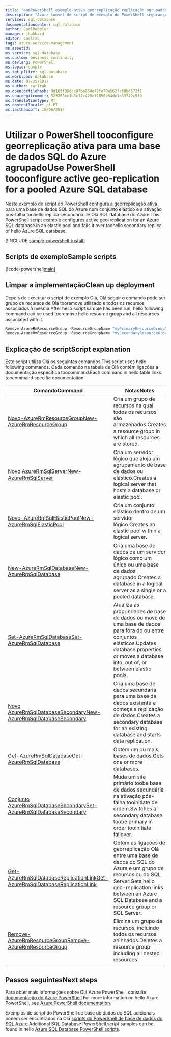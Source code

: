 ```yaml
---
title: "aaaPowerShell exemplo-ativo georreplicação replicação agrupados SQL database do Azure | Microsoft Docs"
description: "Azure tooset de script de exemplo do PowerShell segurança georreplicação ativa para uma base de dados SQL do Azure agrupado"
services: sql-database
documentationcenter: sql-database
author: CarlRabeler
manager: jhubbard
editor: carlrab
tags: azure-service-management
ms.assetid: 
ms.service: sql-database
ms.custom: business continuity
ms.devlang: PowerShell
ms.topic: sample
ms.tgt_pltfrm: sql-database
ms.workload: database
ms.date: 07/25/2017
ms.author: carlrab
ms.openlocfilehash: 9d183f08dcc07ba864e42fe70a562fef8bd572f1
ms.sourcegitcommit: 523283cc1b3c37c428e77850964dc1c33742c5f0
ms.translationtype: MT
ms.contentlocale: pt-PT
ms.lasthandoff: 10/06/2017
---
```

# <a name="use-powershell-tooconfigure-active-geo-replication-for-a-pooled-azure-sql-database"></a><span data-ttu-id="7533d-103">Utilizar o PowerShell tooconfigure georreplicação ativa para uma base de dados SQL do Azure agrupado</span><span class="sxs-lookup"><span data-stu-id="7533d-103">Use PowerShell tooconfigure active geo-replication for a pooled Azure SQL database</span></span>

<span data-ttu-id="7533d-104">Neste exemplo de script do PowerShell configura a georreplicação ativa para uma base de dados SQL do Azure num conjunto elástico e a ativação pós-falha toohello réplica secundária de Olá SQL database do Azure.</span><span class="sxs-lookup"><span data-stu-id="7533d-104">This PowerShell script example configures active geo-replication for an Azure SQL database in an elastic pool and fails it over toohello secondary replica of hello Azure SQL database.</span></span>

[!INCLUDE [sample-powershell-install](../../../includes/sample-powershell-install-no-ssh.md)]

## <a name="sample-scripts"></a><span data-ttu-id="7533d-105">Scripts de exemplo</span><span class="sxs-lookup"><span data-stu-id="7533d-105">Sample scripts</span></span>

[!code-powershell[main](../../../powershell_scripts/sql-database/setup-geodr-and-failover-pool/setup-geodr-and-failover-pool.ps1?highlight=16-19 "Set up active geo-replication for elastic pool")]

## <a name="clean-up-deployment"></a><span data-ttu-id="7533d-106">Limpar a implementação</span><span class="sxs-lookup"><span data-stu-id="7533d-106">Clean up deployment</span></span>

<span data-ttu-id="7533d-107">Depois de executar o script de exemplo Olá, Olá seguir o comando pode ser grupo de recursos de Olá tooremove utilizado e todos os recursos associados à mesma.</span><span class="sxs-lookup"><span data-stu-id="7533d-107">After hello script sample has been run, hello following command can be used tooremove hello resource group and all resources associated with it.</span></span>

```powershell
Remove-AzureRmResourceGroup -ResourceGroupName "myPrimaryResourceGroup"
Remove-AzureRmResourceGroup -ResourceGroupName "mySecondaryResourceGroup"
```

## <a name="script-explanation"></a><span data-ttu-id="7533d-108">Explicação de script</span><span class="sxs-lookup"><span data-stu-id="7533d-108">Script explanation</span></span>

<span data-ttu-id="7533d-109">Este script utiliza Olá os seguintes comandos.</span><span class="sxs-lookup"><span data-stu-id="7533d-109">This script uses hello following commands.</span></span> <span data-ttu-id="7533d-110">Cada comando na tabela de Olá contém ligações a documentação específica toocommand.</span><span class="sxs-lookup"><span data-stu-id="7533d-110">Each command in hello table links toocommand specific documentation.</span></span>

| <span data-ttu-id="7533d-111">Comando</span><span class="sxs-lookup"><span data-stu-id="7533d-111">Command</span></span> | <span data-ttu-id="7533d-112">Notas</span><span class="sxs-lookup"><span data-stu-id="7533d-112">Notes</span></span> |
|---|---|
| [<span data-ttu-id="7533d-113">Novo-AzureRmResourceGroup</span><span class="sxs-lookup"><span data-stu-id="7533d-113">New-AzureRmResourceGroup</span></span>](/powershell/module/azurerm.resources/new-azurermresourcegroup) | <span data-ttu-id="7533d-114">Cria um grupo de recursos na qual todos os recursos são armazenados.</span><span class="sxs-lookup"><span data-stu-id="7533d-114">Creates a resource group in which all resources are stored.</span></span> |
| [<span data-ttu-id="7533d-115">Novo AzureRmSqlServer</span><span class="sxs-lookup"><span data-stu-id="7533d-115">New-AzureRmSqlServer</span></span>](/powershell/module/azurerm.sql/new-azurermsqlserver) | <span data-ttu-id="7533d-116">Cria um servidor lógico que aloja um agrupamento de base de dados ou elástico.</span><span class="sxs-lookup"><span data-stu-id="7533d-116">Creates a logical server that hosts a database or elastic pool.</span></span> |
| [<span data-ttu-id="7533d-117">Novo-AzureRmSqlElasticPool</span><span class="sxs-lookup"><span data-stu-id="7533d-117">New-AzureRmSqlElasticPool</span></span>](/powershell/module/azurerm.sql/new-azurermsqlelasticpool) | <span data-ttu-id="7533d-118">Cria um conjunto elástico dentro de um servidor lógico.</span><span class="sxs-lookup"><span data-stu-id="7533d-118">Creates an elastic pool within a logical server.</span></span> |
| [<span data-ttu-id="7533d-119">New-AzureRmSqlDatabase</span><span class="sxs-lookup"><span data-stu-id="7533d-119">New-AzureRmSqlDatabase</span></span>](/powershell/module/azurerm.sql/new-azurermsqldatabase) | <span data-ttu-id="7533d-120">Cria uma base de dados de um servidor lógico como um único ou uma base de dados agrupado.</span><span class="sxs-lookup"><span data-stu-id="7533d-120">Creates a database in a logical server as a single or a pooled database.</span></span> |
| [<span data-ttu-id="7533d-121">Set-AzureRmSqlDatabase</span><span class="sxs-lookup"><span data-stu-id="7533d-121">Set-AzureRmSqlDatabase</span></span>](/powershell/module/azurerm.sql/set-azurermsqldatabase) | <span data-ttu-id="7533d-122">Atualiza as propriedades de base de dados ou move de uma base de dados para fora do ou entre conjuntos elásticos.</span><span class="sxs-lookup"><span data-stu-id="7533d-122">Updates database properties or moves a database into, out of, or between elastic pools.</span></span> |
| [<span data-ttu-id="7533d-123">Novo AzureRmSqlDatabaseSecondary</span><span class="sxs-lookup"><span data-stu-id="7533d-123">New-AzureRmSqlDatabaseSecondary</span></span>](/powershell/module/azurerm.sql/new-azurermsqldatabasesecondary)| <span data-ttu-id="7533d-124">Cria uma base de dados secundária para uma base de dados existente e começa a replicação de dados.</span><span class="sxs-lookup"><span data-stu-id="7533d-124">Creates a secondary database for an existing database and starts data replication.</span></span> |
| [<span data-ttu-id="7533d-125">Get-AzureRmSqlDatabase</span><span class="sxs-lookup"><span data-stu-id="7533d-125">Get-AzureRmSqlDatabase</span></span>](/powershell/module/azurerm.sql/get-azurermsqldatabase)| <span data-ttu-id="7533d-126">Obtém um ou mais bases de dados.</span><span class="sxs-lookup"><span data-stu-id="7533d-126">Gets one or more databases.</span></span> |
| [<span data-ttu-id="7533d-127">Conjunto AzureRmSqlDatabaseSecondary</span><span class="sxs-lookup"><span data-stu-id="7533d-127">Set-AzureRmSqlDatabaseSecondary</span></span>](/powershell/module/azurerm.sql/set-azurermsqldatabasesecondary)| <span data-ttu-id="7533d-128">Muda um site primário toobe base de dados secundária na ativação pós-falha tooinitiate de ordem.</span><span class="sxs-lookup"><span data-stu-id="7533d-128">Switches a secondary database toobe primary in order tooinitiate failover.</span></span>|
| [<span data-ttu-id="7533d-129">Get-AzureRmSqlDatabaseReplicationLink</span><span class="sxs-lookup"><span data-stu-id="7533d-129">Get-AzureRmSqlDatabaseReplicationLink</span></span>](/powershell/module/azurerm.sql/get-azurermsqldatabasereplicationlink) | <span data-ttu-id="7533d-130">Obtém as ligações de georreplicação Olá entre uma base de dados do SQL do Azure e um grupo de recursos ou do SQL Server.</span><span class="sxs-lookup"><span data-stu-id="7533d-130">Gets hello geo-replication links between an Azure SQL Database and a resource group or SQL Server.</span></span> |
| [<span data-ttu-id="7533d-131">Remove-AzureRmResourceGroup</span><span class="sxs-lookup"><span data-stu-id="7533d-131">Remove-AzureRmResourceGroup</span></span>](/powershell/module/azurerm.resources/remove-azurermresourcegroup) | <span data-ttu-id="7533d-132">Elimina um grupo de recursos, incluindo todos os recursos aninhados.</span><span class="sxs-lookup"><span data-stu-id="7533d-132">Deletes a resource group including all nested resources.</span></span> |
|||

## <a name="next-steps"></a><span data-ttu-id="7533d-133">Passos seguintes</span><span class="sxs-lookup"><span data-stu-id="7533d-133">Next steps</span></span>

<span data-ttu-id="7533d-134">Para obter mais informações sobre Olá Azure PowerShell, consulte [documentação do Azure PowerShell](/powershell/azure/overview).</span><span class="sxs-lookup"><span data-stu-id="7533d-134">For more information on hello Azure PowerShell, see [Azure PowerShell documentation](/powershell/azure/overview).</span></span>

<span data-ttu-id="7533d-135">Exemplos de script do PowerShell de base de dados do SQL adicionais podem ser encontrados na Olá [scripts do PowerShell de base de dados do SQL Azure](../sql-database-powershell-samples.md).</span><span class="sxs-lookup"><span data-stu-id="7533d-135">Additional SQL Database PowerShell script samples can be found in hello [Azure SQL Database PowerShell scripts](../sql-database-powershell-samples.md).</span></span>
